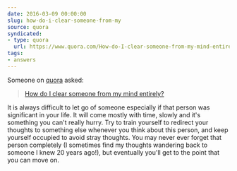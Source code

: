 ```yaml
---
date: 2016-03-09 00:00:00
slug: how-do-i-clear-someone-from-my
source: quora
syndicated:
- type: quora
  url: https://www.quora.com/How-do-I-clear-someone-from-my-mind-entirely/answer/Roy-Tang
tags:
- answers
---
```


Someone on [quora](https://quora.com) asked:

> [How do I clear someone from my mind entirely?](https://www.quora.com/How-do-I-clear-someone-from-my-mind-entirely/answer/Roy-Tang)


It is always difficult to let go of someone especially if that person was significant in your life. It will come mostly with time, slowly and it's something you can't really hurry. Try to train yourself to redirect your thoughts to something else whenever you think about this person, and keep yourself occupied to avoid stray thoughts. You may never ever forget that person completely (I sometimes find my thoughts wandering back to someone I knew 20 years ago!), but eventually you'll get to the point that you can move on.